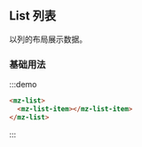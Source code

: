 ## List 列表

以列的布局展示数据。

### 基础用法
:::demo
```html
<mz-list>
  <mz-list-item></mz-list-item>
</mz-list>
```
:::